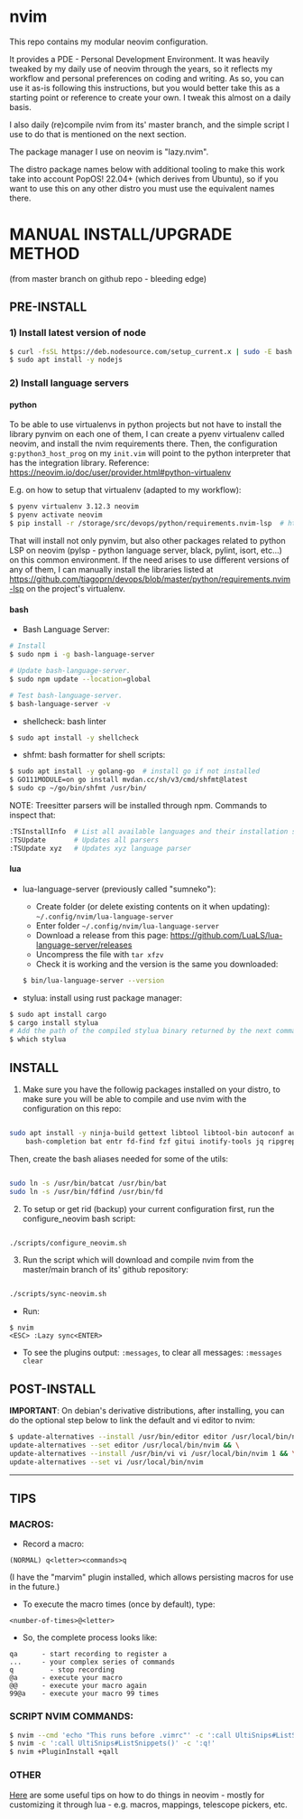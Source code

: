 # nvim

This repo contains my modular neovim configuration.

It provides a PDE - Personal Development Environment. It was heavily tweaked by my daily use of neovim through the years, so it reflects my workflow and personal preferences on coding and writing. As so, you can use it as-is following this instructions, but you would better take this as a starting point or reference to create your own. I tweak this almost on a daily basis.

I also daily (re)compile nvim from its' master branch, and the simple script I use to do that is mentioned on the next section.

The package manager I use on neovim is "lazy.nvim".

The distro package names below with additional tooling to make this work take into account PopOS! 22.04+ (which derives from Ubuntu), so if you want to use this on any other distro you must use the equivalent names there.

# MANUAL INSTALL/UPGRADE METHOD
(from master branch on github repo - bleeding edge)

## PRE-INSTALL

### 1) Install latest version of node

```bash
$ curl -fsSL https://deb.nodesource.com/setup_current.x | sudo -E bash -
$ sudo apt install -y nodejs
```

### 2) Install language servers

#### python

To be able to use virtualenvs in python projects but not have to install the library pynvim on each one of them, I can create a pyenv virtualenv called neovim, and install the nvim requirements there. Then, the configuration `g:python3_host_prog` on my `init.vim` will point to the python interpreter that has the integration library. Reference: <https://neovim.io/doc/user/provider.html#python-virtualenv>

E.g. on how to setup that virtualenv (adapted to my workflow):

```bash
$ pyenv virtualenv 3.12.3 neovim
$ pyenv activate neovim
$ pip install -r /storage/src/devops/python/requirements.nvim-lsp  # https://github.com/tiagoprn/devops/blob/master/python/requirements.nvim-lsp
```

That will install not only pynvim, but also other packages related to python LSP on neovim (pylsp - python language server, black, pylint, isort, etc...) on this common environment. If the need arises to use different versions of any of them, I can manually install the libraries listed at <https://github.com/tiagoprn/devops/blob/master/python/requirements.nvim-lsp> on the project's virtualenv.

#### bash

- Bash Language Server:
```bash
# Install
$ sudo npm i -g bash-language-server

# Update bash-language-server.
$ sudo npm update --location=global

# Test bash-language-server.
$ bash-language-server -v
```

- shellcheck: bash linter
```bash
$ sudo apt install -y shellcheck
```

- shfmt: bash formatter for shell scripts:
```bash
$ sudo apt install -y golang-go  # install go if not installed
$ GO111MODULE=on go install mvdan.cc/sh/v3/cmd/shfmt@latest
$ sudo cp ~/go/bin/shfmt /usr/bin/
```

NOTE: Treesitter parsers will be installed through npm. Commands to inspect that:
```bash
:TSInstallInfo  # List all available languages and their installation status
:TSUpdate       # Updates all parsers
:TSUpdate xyz   # Updates xyz language parser
```

#### lua

- lua-language-server (previously called "sumneko"):
    - Create folder (or delete existing contents on it when updating): `~/.config/nvim/lua-language-server`
    - Enter folder `~/.config/nvim/lua-language-server`
	- Download a release from this page: <https://github.com/LuaLS/lua-language-server/releases>
    - Uncompress the file with `tar xfzv`
    - Check it is working and the version is the same you downloaded:
    ``` bash
    $ bin/lua-language-server --version
    ```

- stylua: install using rust package manager:
```bash
$ sudo apt install cargo
$ cargo install stylua
# Add the path of the compiled stylua binary returned by the next command to your $PATH:
$ which stylua
```

## INSTALL

1) Make sure you have the followig packages installed on your distro, to make sure you will be able to compile and use nvim with the configuration on this repo:

``` bash

sudo apt install -y ninja-build gettext libtool libtool-bin autoconf automake cmake g++ pkg-config unzip curl doxygen \
    bash-completion bat entr fd-find fzf gitui inotify-tools jq ripgrep sed

```

Then, create the bash aliases needed for some of the utils:


``` bash

sudo ln -s /usr/bin/batcat /usr/bin/bat
sudo ln -s /usr/bin/fdfind /usr/bin/fd


```

2) To setup or get rid (backup) your current configuration first, run the configure_neovim bash script:

``` bash

./scripts/configure_neovim.sh

```

3) Run the script which will download and compile nvim from the master/main branch of its' github repository:

``` bash

./scripts/sync-neovim.sh

```

- Run:
```
$ nvim
<ESC> :Lazy sync<ENTER>
```

- To see the plugins output: `:messages`, to clear all messages: `:messages clear`

## POST-INSTALL

**IMPORTANT**: On debian's derivative distributions, after installing, you can do the optional step below to link the default and vi editor to nvim:

```bash
$ update-alternatives --install /usr/bin/editor editor /usr/local/bin/nvim 1 && \
update-alternatives --set editor /usr/local/bin/nvim && \
update-alternatives --install /usr/bin/vi vi /usr/local/bin/nvim 1 && \
update-alternatives --set vi /usr/local/bin/nvim
```

---

## TIPS

### MACROS:

- Record a macro:
```
(NORMAL) q<letter><commands>q
```

(I have the "marvim" plugin installed, which allows persisting macros for use in the future.)

- To execute the macro <number> times (once by default), type:
```
<number-of-times>@<letter>
```

- So, the complete process looks like:
```
qa      - start recording to register a
...	    - your complex series of commands
q	      - stop recording
@a	    - execute your macro
@@	    - execute your macro again
99@a    - execute your macro 99 times
```

### SCRIPT NVIM COMMANDS:
```bash
$ nvim --cmd 'echo "This runs before .vimrc"' -c ':call UltiSnips#ListSnippets()' -c '<Esc>' -c ':q!'
$ nvim -c ':call UltiSnips#ListSnippets()' -c ':q!'
$ nvim +PluginInstall +qall
```

### OTHER

[Here](TIPS.md) are some useful tips on how to do things in neovim - mostly for customizing it through lua - e.g. macros, mappings, telescope pickers, etc.
